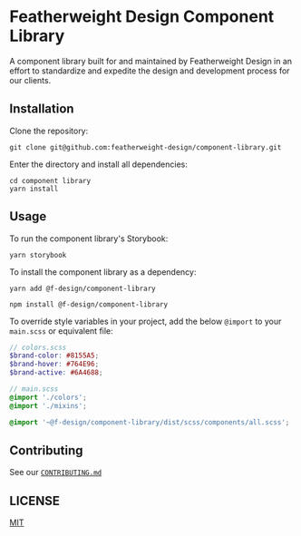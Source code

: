 # Featherweight Design Component Library

A component library built for and maintained by Featherweight Design in an effort to standardize and expedite the design and development process for our clients.

## Installation

Clone the repository:

```terminal
git clone git@github.com:featherweight-design/component-library.git
```

Enter the directory and install all dependencies:

```terminal
cd component library
yarn install
```

## Usage

To run the component library's Storybook:

```terminal
yarn storybook
```

To install the component library as a dependency:

```terminal
yarn add @f-design/component-library

npm install @f-design/component-library
```

To override style variables in your project, add the below `@import` to your `main.scss` or equivalent file:

```scss
// colors.scss
$brand-color: #8155A5;
$brand-hover: #764E96;
$brand-active: #6A4688;

// main.scss
@import './colors';
@import './mixins';

@import '~@f-design/component-library/dist/scss/components/all.scss';
```

## Contributing

See our [`CONTRIBUTING.md`](CONTRIBUTING.md)

## LICENSE

[MIT](https://choosealicense.com/licenses/mit/)